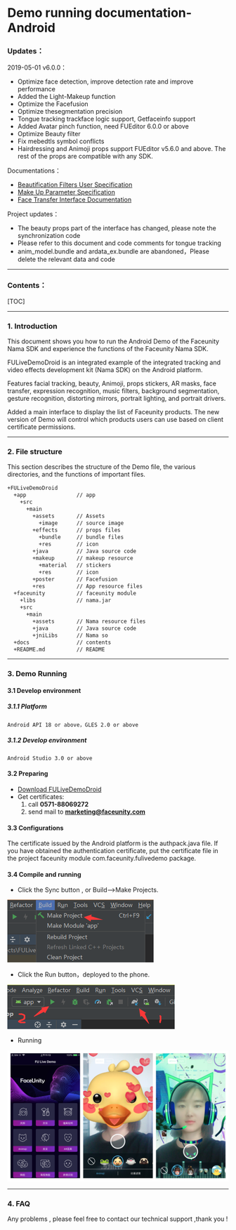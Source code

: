 # Demo running documentation-Android



### Updates：

2019-05-01 v6.0.0：

- Optimize face detection, improve detection rate and improve performance
- Added the Light-Makeup function 
- Optimize the Facefusion 
- Optimize thesegmentation precision
- Tongue tracking trackface logic support, Getfaceinfo support
- Added Avatar pinch function, need FUEditor 6.0.0 or above
- Optimize Beauty filter 
- Fix mebedtls symbol conflicts
- Hairdressing and Animoji props support FUEditor v5.6.0 and above. The rest of the props are compatible with any SDK.

Documentations：

- [Beautification Filters User Specification](./Beautification_Filters_User_Specification.md)
- [Make Up Parameter Specification](./Make_Up_Parameter_Specification.md)
- [Face Transfer Interface Documentation](./Face_Transfer_Interface_Documentation.md)

Project updates：

- The beauty props part of the interface has changed, please note the synchronization code
- Please refer to this document and code comments for tongue tracking
- anim_model.bundle and ardata_ex.bundle are abandoned，Please delete the relevant data and code

------
### Contents：
[TOC]

------
### 1. Introduction

This document shows you how to run the Android Demo of the Faceunity Nama SDK and experience the functions of the Faceunity Nama SDK.

FULiveDemoDroid is an integrated example of the integrated tracking and video effects development kit (Nama SDK) on the Android platform.

Features facial tracking, beauty, Animoji, props stickers, AR masks, face transfer, expression recognition, music filters, background segmentation, gesture recognition, distorting mirrors, portrait lighting, and portrait drivers.

Added a main interface to display the list of Faceunity products. The new version of Demo will control which products users can use based on client certificate permissions.  

------
### 2. File structure

This section describes the structure of the Demo file, the various directories, and the functions of important files.

```
+FULiveDemoDroid
  +app 			      // app 
    +src
      +main
        +assets       // Assets 
          +image      // source image
        +effects      // props files
          +bundle     // bundle files
          +res        // icon
        +java         // Java source code
        +makeup       // makeup resource
          +material   // stickers
          +res        // icon
        +poster       // Facefusion
        +res          // App resource files
  +faceunity          // faceunity module
    +libs             // nama.jar 
    +src
      +main
        +assets       // Nama resource files     
        +java         // Java source code
        +jniLibs      // Nama so 
  +docs		    	  // contents
  +README.md	 	  // README
```

------
### 3. Demo Running 

#### 3.1 Develop environment
##### 3.1.1 Platform
```
Android API 18 or above，GLES 2.0 or above
```
##### 3.1.2 Develop environment
```
Android Studio 3.0 or above
```

#### 3.2 Preparing 

- [Download FULiveDemoDroid](https://github.com/Faceunity/FULiveDemoDroid)
- Get certificates:
  1. call **0571-88069272** 
  2. send mail to **marketing@faceunity.com** 

#### 3.3 Configurations

The certificate issued by the Android platform is the authpack.java file. If you have obtained the authentication certificate, put the certificate file in the project faceunity module com.faceunity.fulivedemo package.

#### 3.4 Compile and running

- Click the Sync button , or Build-->Make Projects.

![AS-Make-Project](imgs/as-make-project.png)

- Click the Run button，deployed to the phone.

![AS-Run](imgs/as-run.png)

- Running 

![fulivedemo](imgs/fulivedemo.png)

------
### 4. FAQ 

Any problems , please feel free to contact our technical support ,thank you !